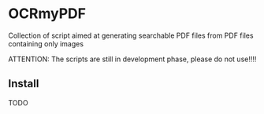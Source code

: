 OCRmyPDF
========

Collection of script aimed at generating searchable PDF files from PDF files containing only images

ATTENTION: The scripts are still in development phase, please do not use!!!!

Install
--------

TODO